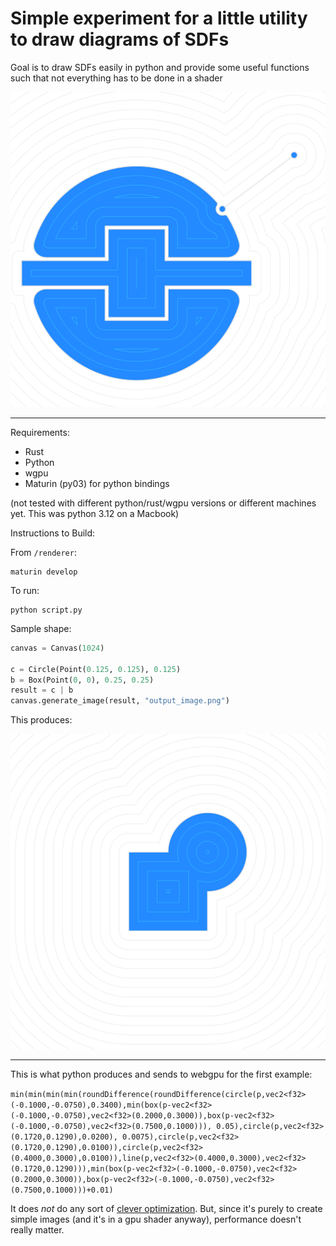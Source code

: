 # Simple experiment for a little utility to draw diagrams of SDFs

Goal is to draw SDFs easily in python and provide some useful functions such that not everything has to be done in a shader

![image](output_image.png)

---

Requirements:
- Rust
- Python
- wgpu
- Maturin (py03) for python bindings

(not tested with different python/rust/wgpu versions or different machines yet. This was python 3.12 on a Macbook)

Instructions to Build:

From `/renderer`:

```
maturin develop
```

To run:

```
python script.py
```

Sample shape:

```python
canvas = Canvas(1024)

c = Circle(Point(0.125, 0.125), 0.125)
b = Box(Point(0, 0), 0.25, 0.25)
result = c | b
canvas.generate_image(result, "output_image.png")
```

This produces:

![image](simple.png)

---
This is what python produces and sends to webgpu for the first example:

`min(min(min(min(roundDifference(roundDifference(circle(p,vec2<f32>(-0.1000,-0.0750),0.3400),min(box(p-vec2<f32>(-0.1000,-0.0750),vec2<f32>(0.2000,0.3000)),box(p-vec2<f32>(-0.1000,-0.0750),vec2<f32>(0.7500,0.1000))), 0.05),circle(p,vec2<f32>(0.1720,0.1290),0.0200), 0.0075),circle(p,vec2<f32>(0.1720,0.1290),0.0100)),circle(p,vec2<f32>(0.4000,0.3000),0.0100)),line(p,vec2<f32>(0.4000,0.3000),vec2<f32>(0.1720,0.1290))),min(box(p-vec2<f32>(-0.1000,-0.0750),vec2<f32>(0.2000,0.3000)),box(p-vec2<f32>(-0.1000,-0.0750),vec2<f32>(0.7500,0.1000)))+0.01)`

It does *not* do any sort of [clever optimization](https://www.mattkeeter.com/research/mpr/). But, since it's purely to create simple images (and it's in a gpu shader anyway), performance doesn't really matter.